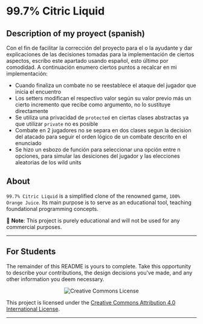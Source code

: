 # 99.7% Citric Liquid

## Description of my proyect (spanish)

Con el fin de facilitar la corrección del proyecto para el o la ayudante y dar explicaciones de 
las decisiones tomadas para la implementación de ciertos aspectos, escribo este apartado usando
español, esto último por comodidad. A continuación enumero ciertos puntos a recalcar en mi 
implementación:

- Cuando finaliza un combate no se reestablece el ataque del jugador que inicia el encuentro
- Los setters modifican el respectivo valor según su valor previo más un cierto incremento que recibe como argumento, 
no lo sustituye directamente
- Se utiliza una privacidad de `protected` en ciertas clases abstractas ya que utilizar `private` no es posible
- Combate en 2 jugadores no se separa en dos clases segun la decision del atacado para seguir el orden lógico
de un combate descrito en el enunciado
- Se hizo un esbozo de función para seleccionar una opción entre n opciones, para simular las desiciones
del jugador y las elecciones aleatorias de los wild units


## About

`99.7% Citric Liquid` is a simplified clone of the renowned game, `100% Orange Juice`. Its main
purpose is to serve as an educational tool, teaching foundational programming concepts.

📢 **Note**: This project is purely educational and will not be used for any commercial purposes.

---

## For Students

The remainder of this README is yours to complete. Take this opportunity to describe your
contributions, the design decisions you've made, and any other information you deem necessary.



<div style="text-align:center;">
    <img src="https://i.creativecommons.org/l/by/4.0/88x31.png" alt="Creative Commons License">
</div>

This project is licensed under the [Creative Commons Attribution 4.0 International License](http://creativecommons.org/licenses/by/4.0/).

---
